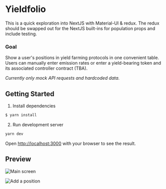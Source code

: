 # Yieldfolio
This is a quick exploration into NextJS with Material-UI & redux. The redux should be swapped out for the NextJS built-ins for population props and include testing.

### Goal
Show a user's positions in yield farming protocols in one convenient table. Users can manually enter emission rates or enter a yield-bearing token and its associated controller contract (TBA).

*Currently only mock API requests and hardcoded data.*


## Getting Started

1. Install dependencies
```bash
$ yarn install
```

2. Run development server
```bash
yarn dev
```

Open [http://localhost:3000](http://localhost:3000) with your browser to see the result.


## Preview
![Main screen](https://i.imgur.com/joJ5j1N.png)

![Add a position](https://i.imgur.com/5u0mJTR.png)
